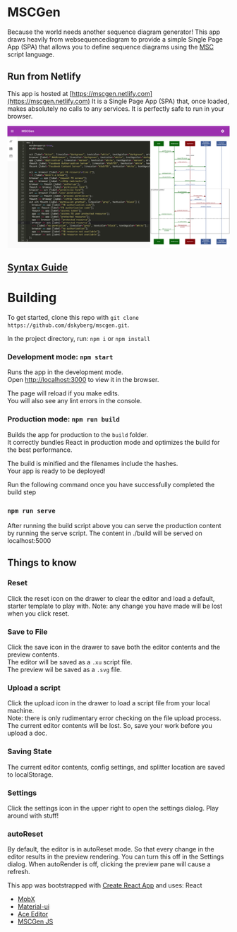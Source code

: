 # MSCGen
Because the world needs another sequence diagram generator!
This app draws heavily from websequencediagram to provide a simple Single Page App (SPA) that
allows you to define sequence diagrams using the [MSC](https://mscgen.js.org/tutorial.html#mscgen)
script language.

## Run from Netlify
This app is hosted at [https://mscgen.netlify.com](https://mscgen.netlify.com)
It is a Single Page App (SPA) that, once loaded, makes absolutely no calls to any
services. It is perfectly safe to run in your browser.

![Main Screen](/doc/images/screen1.png)

## [Syntax Guide](https://mscgen.js.org/tutorial.html#mscgen)


# Building


To get started, clone this repo with `git clone https://github.com/dskyberg/mscgen.git`.

In the project directory,  run:
`npm i` or `npm install`

### Development mode: `npm start`

Runs the app in the development mode.<br />
Open [http://localhost:3000](http://localhost:3000) to view it in the browser.

The page will reload if you make edits.<br />
You will also see any lint errors in the console.


### Production mode: `npm run build`

Builds the app for production to the `build` folder.<br />
It correctly bundles React in production mode and optimizes the build for the best performance.

The build is minified and the filenames include the hashes.<br />
Your app is ready to be deployed!<br/>

Run the following command once you have successfully completed the build step

### `npm run serve`

After running the build script above you can serve the production content by running the serve script.
The content in ./build will be served on localhost:5000

## Things to know

### Reset
Click the reset icon on the drawer to clear the editor and load a default, starter
template to play with.  Note: any change you have made will be lost when you click reset.

### Save to File
Click the save icon in the drawer to save both the editor contents and the preview contents.<br/>
The editor will be saved as a `.xu` script file.<br/>
The preview wil be saved as a `.svg` file.

### Upload a script
Click the upload icon in the drawer to load a script file from your local machine.<br/>
Note: there is only rudimentary error checking on the file upload process.
The current editor contents will be lost.  So, save your work before you upload a doc.

### Saving State
The current editor contents, config settings, and splitter location are saved to localStorage.

### Settings
Click the settings icon in the upper right to open the settings dialog.
Play around with stuff!

### autoReset
By default, the editor is in autoReset mode.  So that every change in the editor
results in the preview rendering.  You can turn this off in the Settings dialog.
When autoRender is off, clicking the preview pane will cause a refresh.


This app was bootstrapped with [Create React App](https://github.com/facebook/create-react-app) and uses:
React
* [MobX](https://mobx.js.org/README.html)
* [Material-ui](https://material-ui.com/)
* [Ace Editor](https://ace.c9.io/)
* [MSCGen JS](https://mscgen.js.org/tutorial.html)
